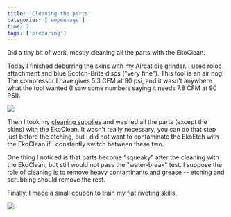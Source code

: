 ```yaml
---
title: 'Cleaning the parts'
categories: ['empennage']
time: 2
tags: ['preparing']
---
```


Did a tiny bit of work, mostly cleaning all the parts with the EkoClean.

<!-- more -->

Today I finished deburring the skins with my Aircat die grinder. I used roloc attachment and blue Scotch-Brite discs ("very fine"). This tool is an air hog! The compressor I have gives 5.3 CFM at 90 psi, and it wasn't anywhere what the tool wanted (I saw some numbers saying it needs 7.8 CFM at 90 PSI).

![](0-aircat-roloc.jpeg)

Then I took my [cleaning supplies](1-cleaning-supplies.jpeg) and washed all the parts (except the skins) with the EkoClean. It wasn't really necessary, you can do that step just before the etching, but I did not want to contaminate the EkoEtch with the EkoClean if I constantly switch between these two.

One thing I noticed is that parts become "squeaky" after the cleaning with the EkoClean, but still would not pass the "water-break" test. I suppose the role of cleaning is to remove heavy contaminants and grease -- etching and scrubbing should remove the rest.

Finally, I made a small coupon to train my flat riveting skills.

![](3-test-coupon.jpeg)
